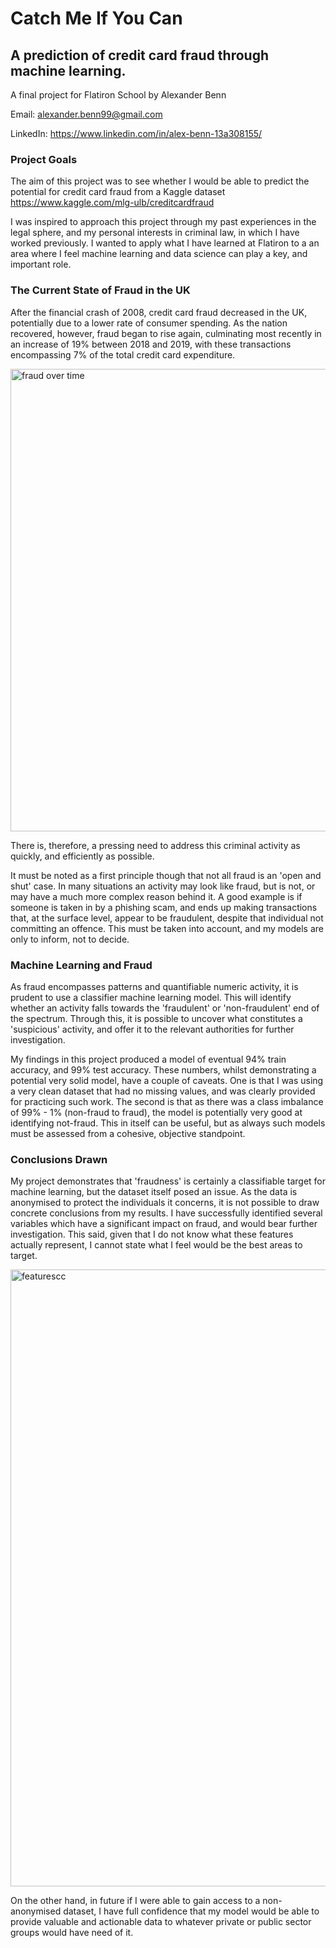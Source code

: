 # Catch Me If You Can

## A prediction of credit card fraud through machine learning. 

A final project for Flatiron School by Alexander Benn

Email: alexander.benn99@gmail.com

LinkedIn: https://www.linkedin.com/in/alex-benn-13a308155/


### Project Goals

The aim of this project was to see whether I would be able to predict the potential for credit card fraud from a Kaggle dataset https://www.kaggle.com/mlg-ulb/creditcardfraud

I was inspired to approach this project through my past experiences in the legal sphere, and my personal interests in criminal law, in which I have worked previously. I wanted to apply what I have learned at Flatiron to a an area where I feel machine learning and data science can play a key, and important role. 

### The Current State of Fraud in the UK

After the financial crash of 2008, credit card fraud decreased in the UK, potentially due to a lower rate of consumer spending. As the nation recovered, however, fraud began to rise again, culminating most recently in an increase of 19% between 2018 and 2019, with these transactions encompassing 7% of the total credit card expenditure. 

<img width="740" alt="fraud over time" src="https://user-images.githubusercontent.com/57803574/79466296-4be0e880-7ff4-11ea-8787-a59c07cb89fb.png">

There is, therefore, a pressing need to address this criminal activity as quickly, and efficiently as possible. 

It must be noted as a first principle though that not all fraud is an 'open and shut' case. In many situations an activity may look like fraud, but is not, or may have a much more complex reason behind it. A good example is if someone is taken in by a phishing scam, and ends up making transactions that, at the surface level, appear to be fraudulent, despite that individual not committing an offence. This must be taken into account, and my models are only to inform, not to decide. 

### Machine Learning and Fraud

As fraud encompasses patterns and quantifiable numeric activity, it is prudent to use a classifier machine learning model. This will identify whether an activity falls towards the 'fraudulent' or 'non-fraudulent' end of the spectrum. Through this, it is possible to uncover what constitutes a 'suspicious' activity, and offer it to the relevant authorities for further investigation.

My findings in this project produced a model of eventual 94% train accuracy, and 99% test accuracy. These numbers, whilst demonstrating a potential very solid model, have a couple of caveats. One is that I was using a very clean dataset that had no missing values, and was clearly provided for practicing such work. The second is that as there was a class imbalance of 99% - 1% (non-fraud to fraud), the model is potentially very good at identifying not-fraud. This in itself can be useful, but as always such models must be assessed from a cohesive, objective standpoint. 

### Conclusions Drawn

My project demonstrates that 'fraudness' is certainly a classifiable target for machine learning, but the dataset itself posed an issue. As the data is anonymised to protect the individuals it concerns, it is not possible to draw concrete conclusions from my results. I have successfully identified several variables which have a significant impact on fraud, and would bear further investigation. This said, given that I do not know what these features actually represent, I cannot state what I feel would be the best areas to target.

<img width="987" alt="featurescc" src="https://user-images.githubusercontent.com/57803574/79466300-4daaac00-7ff4-11ea-840b-da15c0aa838f.png">


On the other hand, in future if I were able to gain access to a non-anonymised dataset, I have full confidence that my model would be able to provide valuable and actionable data to whatever private or public sector groups would have need of it. 
